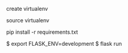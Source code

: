 create virtualenv

source virtualenv

pip install -r requirements.txt

$ export FLASK_ENV=development
$ flask run
